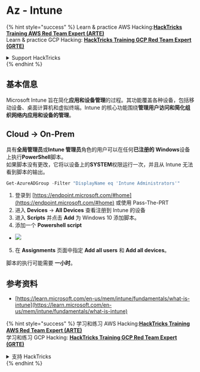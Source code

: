 # Az - Intune

{% hint style="success" %}
Learn & practice AWS Hacking:<img src="/.gitbook/assets/image.png" alt="" data-size="line">[**HackTricks Training AWS Red Team Expert (ARTE)**](https://training.hacktricks.xyz/courses/arte)<img src="/.gitbook/assets/image.png" alt="" data-size="line">\
Learn & practice GCP Hacking: <img src="/.gitbook/assets/image (2).png" alt="" data-size="line">[**HackTricks Training GCP Red Team Expert (GRTE)**<img src="/.gitbook/assets/image (2).png" alt="" data-size="line">](https://training.hacktricks.xyz/courses/grte)

<details>

<summary>Support HackTricks</summary>

* Check the [**subscription plans**](https://github.com/sponsors/carlospolop)!
* **Join the** 💬 [**Discord group**](https://discord.gg/hRep4RUj7f) or the [**telegram group**](https://t.me/peass) or **follow** us on **Twitter** 🐦 [**@hacktricks\_live**](https://twitter.com/hacktricks\_live)**.**
* **Share hacking tricks by submitting PRs to the** [**HackTricks**](https://github.com/carlospolop/hacktricks) and [**HackTricks Cloud**](https://github.com/carlospolop/hacktricks-cloud) github repos.

</details>
{% endhint %}

## 基本信息

Microsoft Intune 旨在简化**应用和设备管理**的过程。其功能覆盖各种设备，包括移动设备、桌面计算机和虚拟终端。Intune 的核心功能围绕**管理用户访问和简化组织网络内应用和设备的管理**。

## Cloud -> On-Prem

具有**全局管理员**或**Intune 管理员**角色的用户可以在任何**已注册的 Windows**设备上执行**PowerShell**脚本。\
如果脚本没有更改，它将以设备上的**SYSTEM**权限运行一次，并且从 Intune 无法看到脚本的输出。
```powershell
Get-AzureADGroup -Filter "DisplayName eq 'Intune Administrators'"
```
1. 登录到 [https://endpoint.microsoft.com/#home](https://endpoint.microsoft.com/#home) 或使用 Pass-The-PRT
2. 进入 **Devices** -> **All Devices** 查看注册到 Intune 的设备
3. 进入 **Scripts** 并点击 **Add** 为 Windows 10 添加脚本。
4. 添加一个 **Powershell script**
* ![](<../../../.gitbook/assets/image (264).png>)
5. 在 **Assignments** 页面中指定 **Add all users** 和 **Add all devices**。

脚本的执行可能需要 **一小时**。

## 参考资料

* [https://learn.microsoft.com/en-us/mem/intune/fundamentals/what-is-intune](https://learn.microsoft.com/en-us/mem/intune/fundamentals/what-is-intune)

{% hint style="success" %}
学习和练习 AWS Hacking:<img src="/.gitbook/assets/image.png" alt="" data-size="line">[**HackTricks Training AWS Red Team Expert (ARTE)**](https://training.hacktricks.xyz/courses/arte)<img src="/.gitbook/assets/image.png" alt="" data-size="line">\
学习和练习 GCP Hacking: <img src="/.gitbook/assets/image (2).png" alt="" data-size="line">[**HackTricks Training GCP Red Team Expert (GRTE)**<img src="/.gitbook/assets/image (2).png" alt="" data-size="line">](https://training.hacktricks.xyz/courses/grte)

<details>

<summary>支持 HackTricks</summary>

* 查看 [**subscription plans**](https://github.com/sponsors/carlospolop)!
* **加入** 💬 [**Discord group**](https://discord.gg/hRep4RUj7f) 或 [**telegram group**](https://t.me/peass) 或在 **Twitter** 🐦 上关注我们 [**@hacktricks\_live**](https://twitter.com/hacktricks\_live)**.**
* **通过提交 PRs 分享黑客技巧到** [**HackTricks**](https://github.com/carlospolop/hacktricks) 和 [**HackTricks Cloud**](https://github.com/carlospolop/hacktricks-cloud) github 仓库。

</details>
{% endhint %}
